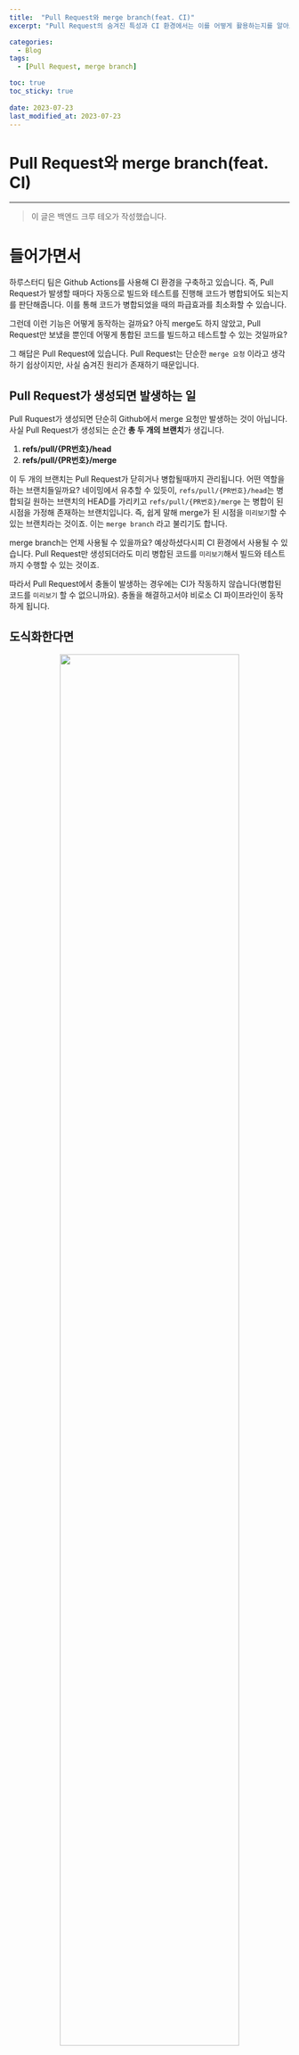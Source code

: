 ```yaml
---
title:  "Pull Request와 merge branch(feat. CI)"
excerpt: "Pull Request의 숨겨진 특성과 CI 환경에서는 이를 어떻게 활용하는지를 알아보았습니다."

categories:
  - Blog  
tags:
  - [Pull Request, merge branch]

toc: true
toc_sticky: true
 
date: 2023-07-23
last_modified_at: 2023-07-23
---
```


# Pull Request와 merge branch(feat. CI)

---

> 이 글은 백엔드 크루 테오가 작성했습니다.
>

# 들어가면서
하루스터디 팀은 Github Actions를 사용해 CI 환경을 구축하고 있습니다. 즉, Pull Request가 발생할 때마다 자동으로 빌드와 테스트를 진행해 코드가 병합되어도 되는지를 판단해줍니다. 이를 통해 코드가 병합되었을 때의 파급효과를 최소화할 수 있습니다.

그런데 이런 기능은 어떻게 동작하는 걸까요? 아직 merge도 하지 않았고, Pull Request만 보냈을 뿐인데 어떻게 통합된 코드를 빌드하고 테스트할 수 있는 것일까요?

그 해답은 Pull Request에 있습니다. Pull Request는 단순한 `merge 요청` 이라고 생각하기 쉽상이지만, 사실 숨겨진 원리가 존재하기 때문입니다.

## Pull Request가 생성되면 발생하는 일

Pull Ruquest가 생성되면 단순히 Github에서 merge 요청만 발생하는 것이 아닙니다. 사실 Pull Request가 생성되는 순간 **총 두 개의 브랜치**가 생깁니다.

1. **refs/pull/{PR번호}/head**
2. **refs/pull/{PR번호}/merge**

이 두 개의 브랜치는 Pull Request가 닫히거나 병합될때까지 관리됩니다. 어떤 역할을 하는 브랜치들일까요? 네이밍에서 유추할 수 있듯이, `refs/pull/{PR번호}/head`는 병합되길 원하는 브랜치의 HEAD를 가리키고 `refs/pull/{PR번호}/merge` 는 병합이 된 시점을 가정해 존재하는 브랜치입니다. 즉, 쉽게 말해 merge가 된 시점을 `미리보기`할 수 있는 브랜치라는 것이죠. 이는 `merge branch` 라고 불리기도 합니다.

merge branch는 언제 사용될 수 있을까요? 예상하셨다시피 CI 환경에서 사용될 수 있습니다. Pull Request만 생성되더라도 미리 병합된 코드를 `미리보기`해서 빌드와 테스트까지 수행할 수 있는 것이죠.

따라서 Pull Request에서 충돌이 발생하는 경우에는 CI가 작동하지 않습니다(병합된 코드를 `미리보기` 할 수 없으니까요). 충돌을 해결하고서야 비로소 CI 파이프라인이 동작하게 됩니다.

## 도식화한다면

<div style="text-align: center"> <img src="https://github.com/haru-study/haru-study.github.io/assets/78679830/50d534c6-5f3b-48c8-9cdc-a85744e8746d" style="width: 80%; height: 80%"> </div>

그림으로 도식화하면 위와 같습니다. single-commit-pr을 trunk에 merge 하길 원해서 Pull Request를 보냈다고 가정해봅시다. 이 상황에서 앞서 설명드렸다시피 Github는 자동으로 `refs/pull/1/merge` 와 `refs/pull/1/head` 브랜치를 생성합니다.

그리고 merge branch(`refs/pull/1/merge)` 의 경우에는 보시다시피 가상으로 병합된 커밋(`dde00c3`)을 포함하고 있습니다.

## CI 환경에서 실제로 확인해보기

위에서 이론적으로만 이야기했던 내용들이 실제로 맞는지 확인해보겠습니다. Github Actions를 기준으로 설명하는 내용이니 참고해 주세요.

<div style="text-align: center"> <img src="https://github.com/haru-study/haru-study.github.io/assets/78679830/310671a9-a8a1-402b-8e00-0958e4c05740">

<img src="https://github.com/haru-study/haru-study.github.io/assets/78679830/e3c22163-2edf-4140-a793-a135cb3cad2e" style="align-content: center"> </div>

하루스터디팀의 workflow는 다음과 같습니다. develop 브랜치로의 pull_request가 발생했을 때 빌드가 테스트가 수행되도록 설정해두었습니다.

이제 actions가 동작한 로그를 확인하러 가봅시다.

<div style="text-align: center"> <img src="https://github.com/haru-study/haru-study.github.io/assets/78679830/3f4dec37-2367-456f-a193-65576f8ab2f8"> </div>
Actions 탭에 들어가 성공적으로 빌드와 테스트가 완료된 workflow 중 아무 것이나 선택하고, 로그를 살펴보면

<div style="text-align: center"> <img src="https://github.com/haru-study/haru-study.github.io/assets/78679830/c69559a5-3a71-4a11-b35c-257ae7ae3268"> </div>
`fetching the repository` 부분에서 `9e607...` 해시를 가진 커밋을 `refs/remotes/pull/116/merge` 라는 이름으로 fetch하는 것을 알 수 있습니다. 

이 `9e607...` 해시를 가진 커밋이 바로 앞서 설명했던 merge branch 의 최신 커밋입니다. 즉, `Pull Request가 발생하면 병합된 상태를 가정하여 빌드와 테스트를 수행한다` 라고 결론을 내릴 수 있겠습니다.

이로써 Pull Request의 숨겨진 내부 메커니즘과 하루스터디의 CI 파이프라인이 이를 어떻게 활용하는지 알아보았습니다.

감사합니다.

## 참고 자료
<a href = "https://docs.github.com/en/actions/using-workflows/events-that-trigger-workflows#pull_request">Github Actions events that trigger workflows</a> <br>
<a href = "https://fluffyandflakey.blog/2022/12/21/what-is-a-github-pull-request-merge-branch/#conclusions">What is a GitHub Pull Request merge branch?</a>